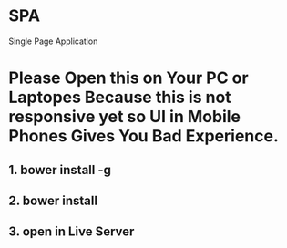 # SPA
Single Page Application

# Please Open this on Your PC or Laptopes Because this is not responsive yet so UI in Mobile Phones Gives You Bad Experience.

## 1. bower install -g

## 2. bower install

## 3. open in Live Server
